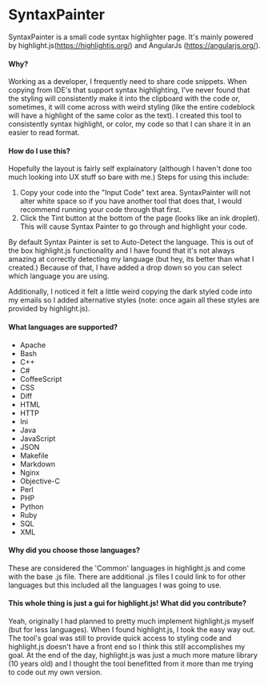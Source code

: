 # SyntaxPainter
SyntaxPainter is a small code syntax highlighter page. It's mainly powered by highlight.js(https://highlightjs.org/) and AngularJs (https://angularjs.org/).

#### Why?
Working as a developer, I frequently need to share code snippets. When copying from IDE's that support syntax highlighting, I've never found that the styling will consistently make it into the clipboard with the code or, sometimes, it will come across with weird styling (like the entire codeblock will have a highlight of the same color as the text). I created this tool to consistently syntax highlight, or color, my code so that I can share it in an easier to read format.

#### How do I use this?
Hopefully the layout is fairly self explainatory (although I haven't done too much looking into UX stuff so bare with me.) 
Steps for using this include:
1. Copy your code into the "Input Code" text area. SyntaxPainter will not alter white space so if you have another tool that does that, I would recommend running your code through that first.
2. Click the Tint button at the bottom of the page (looks like an ink droplet). This will cause Syntax Painter to go through and highlight your code.

By default Syntax Painter is set to Auto-Detect the language. This is out of the box highlight.js functionality and I have found that it's not always amazing at correctly detecting my language (but hey, its better than what I created.) Because of that, I have added a drop down so you can select which language you are using.

Additionally, I noticed it felt a little weird copying the dark styled code into my emails so I added alternative styles (note: once again all these styles are provided by highlight.js).

#### What languages are supported?
* Apache
* Bash
* C++
* C#
* CoffeeScript
* CSS
* Diff
* HTML
* HTTP 
* Ini
* Java
* JavaScript
* JSON
* Makefile
* Markdown
* Nginx
* Objective-C
* Perl
* PHP
* Python
* Ruby
* SQL
* XML

#### Why did you choose those languages?
These are considered the 'Common' languages in highlight.js and come with the base .js file. There are additional .js files I could link to for other languages but this included all the languages I was going to use.

#### This whole thing is just a gui for highlight.js! What did you contribute?
Yeah, originally I had planned to pretty much implement highlight.js myself (but for less languages). When I found highlight.js, I took the easy way out. The tool's goal was still to provide quick access to styling code and highlight.js doesn't have a front end so I think this still accomplishes my goal. At the end of the day, highlight.js was just a much more mature library (10 years old) and I thought the tool benefitted from it more than me trying to code out my own version.